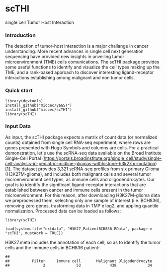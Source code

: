 # scTHI
single cell Tumor Host Interaction 
### Introduction
The detection of tumor-host interaction is a major challange in cancer understanding. More recent advances in single cell next generation sequencing have provided new insights in unveiling tumor microenvironment (TME) cells comunications.
The scTHI package provides some useful functions to identify and visualize the cell types making up the TME, and a rank-based approach to discover interesting ligand-receptor interactions establishing among malignant and non tumor cells.
 

### Quick start
```{r,message=FALSE,warning=FALSE, eval=FALSE, echo=TRUE}
library(devtools)
install_github("miccec/yaGST")
install_github("miccec/scTHI")
library(scTHI)
```
### Input Data
As input, the scTHI package expects a matrix of count data (or normalized counts) obtained from single cell RNA-seq experiment, where rows are genes presented with Hugo Symbols and columns are cells. For a practical demonstration, let's use the scRNA-seq data available on the Broad Institute Single-Cell Portal (https://portals.broadinstitute.org/single_cell/study/single-cell-analysis-in-pediatric-midline-gliomas-withhistone-h3k27m-mutation) [1]. The dataset provides 3,321 scRNA-seq profiles from six primary Glioma (H3K27M-glioma), and includes both malignant cells and several tumor microenvironment cell types, as immune cells and oligodendrocytes. Our goal is to identify the significant ligand-receptor interactions that are established between cancer and immune cells present in the tumor microenvironment. For this reason, after downloading H3K27M-glioma data we preprocessed them, selecting only one sample of interest (i.e. BCH836), removing zero genes, trasforming data in TMP e log2, and appling quantile normalization. Processed data can be loaded as follows:

```{r,message=FALSE,warning=FALSE, eval=FALSE, echo=TRUE}
library(scTHI)
```
```{r,message=FALSE,warning=FALSE, eval=FALSE, echo=TRUE}
load(system.file("extdata", "H3K27_PatientBCH836.RData", package = "scTHI", mustWork = TRUE))
```
H3K27.meta includes the annotation of each cell, so as to identify the tumor cells and the immune cells in BCH836 patient:
```
## 
##          Filter     Immune cell       Malignant Oligodendrocyte 
##               2              53             438              34
```
